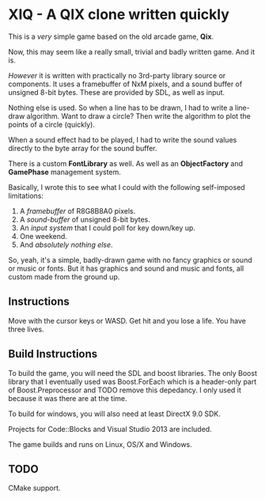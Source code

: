 # XIQ - A QIX clone written quickly

This is a _very_ simple game based on the old arcade game, **Qix**.

Now, this may seem like a really small, trivial and badly written game. And it is.

*However* it is written with practically no 3rd-party library source or components. It uses a framebuffer of NxM pixels, and a sound buffer of unsigned 8-bit bytes. These are provided by SDL, as well as input.

Nothing else is used. So when a line has to be drawn, I had to write a line-draw algorithm. Want to draw a circle? Then write the algorithm to plot the points of a circle (quickly). 

When a sound effect had to be played, I had to write the sound values directly to the byte array for the sound buffer.

There is a custom **FontLibrary** as well. As well as an **ObjectFactory** and **GamePhase** management system.

Basically, I wrote this to see what I could with the following self-imposed limitations:

1. A *framebuffer* of R8G8B8A0 pixels.
1. A *sound-buffer* of unsigned 8-bit bytes.
1. An *input system* that I could poll for key down/key up.
1. One weekend.
1. And *absolutely nothing else*.

So, yeah, it's a simple, badly-drawn game with no fancy graphics or sound or music or fonts. But it has graphics and sound and music and fonts, all custom made from the ground up.

## Instructions
Move with the cursor keys or WASD.
Get hit and you lose a life. 
You have three lives.

## Build Instructions

To build the game, you will need the SDL and boost libraries. The only Boost library that I eventually used was Boost.ForEach which is a header-only part of Boost.Preprocessor and TODO remove this depedancy. I only used it because it was there are at the time.

To build for windows, you will also need at least DirectX 9.0 SDK.

Projects for Code::Blocks and Visual Studio 2013 are included.

The game builds and runs on Linux, OS/X and Windows.

## TODO

CMake support.
